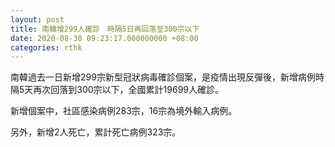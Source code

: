 ```yaml
---
layout: post
title: 南韓增299人確診　時隔5日再回落至300宗以下
date: 2020-08-30 09:23:17.000000000 +08:00
categories: rthk
---
```


南韓過去一日新增299宗新型冠狀病毒確診個案，是疫情出現反彈後，新增病例時隔5天再次回落到300宗以下，全國累計19699人確診。

新增個案中，社區感染病例283宗，16宗為境外輸入病例。

另外，新增2人死亡，累計死亡病例323宗。
